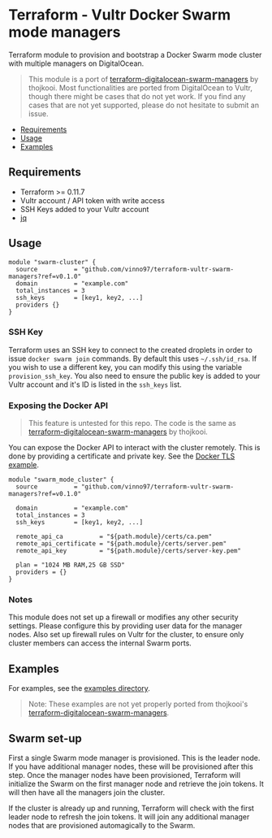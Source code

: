 # Terraform - Vultr Docker Swarm mode managers

Terraform module to provision and bootstrap a Docker Swarm mode cluster with multiple managers on DigitalOcean.

> This module is a port of [terraform-digitalocean-swarm-managers]() by thojkooi. Most functionalities are ported from DigitalOcean to Vultr, though there might be cases that do not yet work. If you find any cases that are not yet supported, please do not hesitate to submit an issue.

<!-- TODO: Migrate to own CI pipeline  -->
<!-- [![CircleCI](https://circleci.com/gh/thojkooi/terraform-digitalocean-swarm-managers/tree/master.svg?style=svg)](https://circleci.com/gh/thojkooi/terraform-digitalocean-swarm-managers/tree/master) -->

- [Requirements](#requirements)
- [Usage](#usage)
- [Examples](#examples)

## Requirements

- Terraform >= 0.11.7
- Vultr account / API token with write access
- SSH Keys added to your Vultr account
- [jq](https://github.com/stedolan/jq)

## Usage

```hcl
module "swarm-cluster" {
  source          = "github.com/vinno97/terraform-vultr-swarm-managers?ref=v0.1.0"
  domain          = "example.com"
  total_instances = 3
  ssh_keys        = [key1, key2, ...]
  providers {}
}
```

### SSH Key

Terraform uses an SSH key to connect to the created droplets in order to issue `docker swarm join` commands. By default this uses `~/.ssh/id_rsa`. If you wish to use a different key, you can modify this using the variable `provision_ssh_key`. You also need to ensure the public key is added to your Vultr account and it's ID is listed in the `ssh_keys` list.

### Exposing the Docker API

> This feature is untested for this repo. The code is the same as [terraform-digitalocean-swarm-managers]() by thojkooi.


You can expose the Docker API to interact with the cluster remotely. This is done by providing a certificate and private key. See the [Docker TLS example](https://github.com/thojkooi/terraform-digitalocean-swarm-managers/tree/master/examples/remote-api-tls).

```hcl
module "swarm_mode_cluster" {
  source          = "github.com/vinno97/terraform-vultr-swarm-managers?ref=v0.1.0"

  domain          = "example.com"
  total_instances = 3
  ssh_keys        = [key1, key2, ...]

  remote_api_ca          = "${path.module}/certs/ca.pem"
  remote_api_certificate = "${path.module}/certs/server.pem"
  remote_api_key         = "${path.module}/certs/server-key.pem"

  plan = "1024 MB RAM,25 GB SSD"
  providers = {}
}
```

### Notes

This module does not set up a firewall or modifies any other security settings. Please configure this by providing user data for the manager nodes. Also set up firewall rules on Vultr for the cluster, to ensure only cluster members can access the internal Swarm ports.

## Examples


For examples, see the [examples directory](https://github.com/thojkooi/terraform-digitalocean-swarm-managers/tree/master/examples).
> Note: These examples are not yet properly ported from thojkooi's [terraform-digitalocean-swarm-managers]().

## Swarm set-up

First a single Swarm mode manager is provisioned. This is the leader node. If you have additional manager nodes, these will be provisioned after this step. Once the manager nodes have been provisioned, Terraform will initialize the Swarm on the first manager node and retrieve the join tokens. It will then have all the managers join the cluster.

If the cluster is already up and running, Terraform will check with the first leader node to refresh the join tokens. It will join any additional manager nodes that are provisioned automagically to the Swarm.
